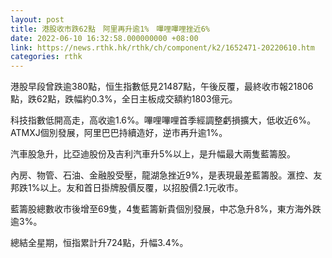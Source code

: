 ```yaml
---
layout: post
title: 港股收市跌62點　阿里再升逾1%　嗶哩嗶哩挫近6%
date: 2022-06-10 16:32:58.000000000 +08:00
link: https://news.rthk.hk/rthk/ch/component/k2/1652471-20220610.htm
categories: rthk
---
```


港股早段曾跌逾380點，恒生指數低見21487點，午後反覆，最終收市報21806點，跌62點，跌幅約0.3%，全日主板成交額約1803億元。

科技指數低開高走，高收逾1.6%。嗶哩嗶哩首季經調整虧損擴大，低收近6%。ATMXJ個別發展，阿里巴巴持續造好，逆市再升逾1%。

汽車股急升，比亞迪股份及吉利汽車升5%以上，是升幅最大兩隻藍籌股。

內房、物管、石油、金融股受壓，龍湖急挫近9%，是表現最差藍籌股。滙控、友邦跌1%以上。友和首日掛牌股價反覆，以招股價2.1元收市。

藍籌股總數收市後增至69隻，4隻藍籌新貴個別發展，中芯急升8%，東方海外跌逾3%。

總結全星期，恒指累計升724點，升幅3.4%。
